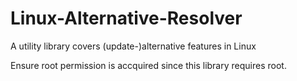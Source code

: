 # Linux-Alternative-Resolver
A utility library covers (update-)alternative features in Linux

Ensure root permission is accquired since this library requires root.
